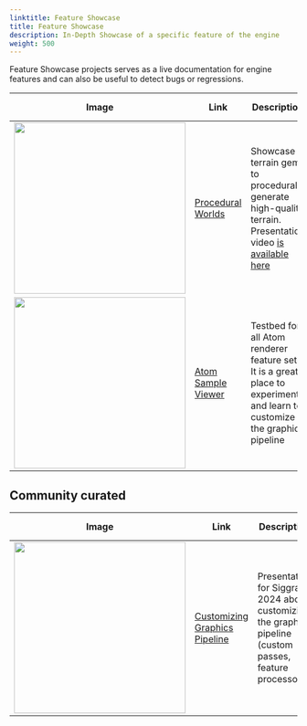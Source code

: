 ```yaml
---
linktitle: Feature Showcase
title: Feature Showcase
description: In-Depth Showcase of a specific feature of the engine 
weight: 500
---
```


Feature Showcase projects serves as a live documentation for engine features and can also be useful to detect bugs or regressions.

| Image | Link | Description | Last Updated |
| - | - | - | - |
| <img src="/images/learning-guide/samples/feature-showcase/procedural-worlds.png" width="300px" /> | [Procedural Worlds](https://github.com/o3de/o3de-workshops-2022) | Showcase terrain gem to proceduraly generate high-quality terrain. Presentation video [is available here](https://www.youtube.com/watch?v=x5NtCK15AGo&list=PLCQwFpnHSZQgzCpMmbxruFkWr3d73ZfEJ&index=27) | O3DE **23.10.3**. April 28, 2024 |
| <img src="/images/learning-guide/samples/feature-showcase/atom-viewer.png" width="300px" /> | [Atom Sample Viewer](https://github.com/o3de/o3de-atom-sampleviewer) | Testbed for all Atom renderer feature set. It is a great place to experiment and learn to customize the graphics pipeline | O3DE **24.09.0**. January 12, 2025 |

## Community curated

| Image | Link | Description | Last Updated |
| - | - | - | - |
| <img src="/images/learning-guide/samples/feature-showcase/customizing-graphics-pipeline.png" width="300px" /> | [Customizing Graphics Pipeline](https://github.com/galibzon/siggraph2024) | Presentation for Siggraph 2024 about customizing the graphics pipeline (custom passes, feature processor) | O3DE **24.09.0**. October 09, 2024 |
